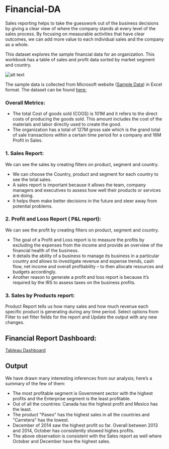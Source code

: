 # Financial-DA

Sales reporting helps to take the guesswork out of the business decisions by giving a clear view of where the company stands at every level of the sales process. By focusing on measurable activities that have clear outcomes, we can add more value to each individual sales and the company as a whole.

This dataset explores the sample financial data for an organization. This workbook has a table of sales and profit data sorted by market segment and country.

![alt text](https://github.com/KiranPatel04/Financial-DA/tree/main/image/datafinancial.png)

The sample data is collected from Microsoft website ([Sample Data](https://docs.microsoft.com/en-us/power-bi/create-reports/sample-financial-download)) in Excel format.
The dataset can be found [here:](https://github.com/KiranPatel04/Financial-DA/blob/main/Financial%20Sample.xlsx)

### Overall Metrics:
* The total Cost of goods sold (COGS) is 101M and it refers to the direct costs of producing the goods sold. This amount includes the cost of the materials and labor directly used to create the good.
* The organization has a total of 127M gross sale which is the grand total of sale transactions within a certain time period for a company and 16M Profit in Sales.


### 1. Sales Report: 
We can see the sales by creating filters on product, segment and country.
* We can choose the Country, product and segment for each country to see the total sales.
* A sales report is important because it allows the team, company managers and executives to assess how well their products or services are doing. 
* It helps them make better decisions in the future and steer away from potential problems.

### 2. Profit and Loss Report ( P&L report): 
We can see the profit by creating filters on product, segment and country.
* The goal of a Profit and Loss report is to measure the profits by excluding the expenses from the income and provide an overview of the financial health of the business. 
* It details the ability of a business to manage its business in a particular country and allows  to investigate revenue and expense trends, cash flow, net income and overall profitability – to then allocate resources and budgets accordingly.
* Another reason to generate a profit and loss report is because it’s required by the IRS to assess taxes on the business profits.

### 3. Sales by Products report:
Product Report tells us how many sales and how much revenue each specific product is generating during any time period. Select options from Filter to set filter fields for the report and Update the output with any new changes.

## Financial Report Dashboard:

[Tableau Dashboard](https://public.tableau.com/views/FinancialAnalysisonSampleSalesData/FinancialAnalysisonSampleSalesData?:language=en-US&:display_count=n&:origin=viz_share_link)

## Output
We have drawn many interesting inferences from our analysis; here’s a summary of the few of them:
* The most profitable segment is Government sector with the highest profits and the Enterprise segment is the least profitable.
* Out of all the countries: Canada has the highest profit and Mexico has the least.
* The product "Paseo" has the highest sales in all the countries and "Carretera" has the lowest.
* December of 2014 saw the highest profit so far. Overall between 2013 and 2014, October has consistently showed highes profits. 
* The above observation is consistent with the Sales report as well where October and December have the highest sales.
